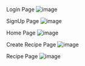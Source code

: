 Login Page
![image](https://github.com/user-attachments/assets/d40e5085-0e03-4493-9e76-b039c82ad651)

SignUp Page
![image](https://github.com/user-attachments/assets/5368c805-29e2-445a-90f2-a043d46b6878)

Home Page
![image](https://github.com/user-attachments/assets/1664ebb7-77be-4fe3-8840-68b743acbbf9)

Create Recipe Page
![image](https://github.com/user-attachments/assets/fd061ed6-a659-483a-a5ab-c21d2bf75707)

Recipe Page
![image](https://github.com/user-attachments/assets/4661b154-2cae-4f46-9b97-7c1b73e78e04)


